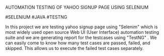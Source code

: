 AUTOMATION TESTING OF YAHOO SIGNUP PAGE USING SELENIUM

#SELENIUM #JAVA #TESTNG

In this project we are testing yahoo signup page using "Selenim" which is most widely used open source Web UI (User Interface) automation testing suite and we are generating report for the testcases using "TestNG" . We can easily come to know how many test cases are passed, failed, and skipped. This allows us  to execute the failed test cases separately.


